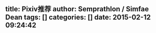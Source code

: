 title: Pixiv推荐
author: Semprathlon / Simfae Dean
tags: []
categories: []
date: 2015-02-12 09:24:42
---
